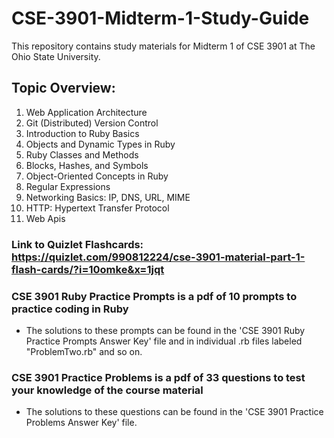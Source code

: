 # CSE-3901-Midterm-1-Study-Guide
This repository contains study materials for Midterm 1 of CSE 3901 at The Ohio State University.
## Topic Overview:
1. Web Application Architecture
2. Git (Distributed) Version Control
3. Introduction to Ruby Basics
4. Objects and Dynamic Types in Ruby
5. Ruby Classes and Methods
6. Blocks, Hashes, and Symbols
7. Object-Oriented Concepts in Ruby
8. Regular Expressions
9. Networking Basics: IP, DNS, URL, MIME
10. HTTP: Hypertext Transfer Protocol
11. Web Apis

### Link to Quizlet Flashcards: https://quizlet.com/990812224/cse-3901-material-part-1-flash-cards/?i=10omke&x=1jqt

### CSE 3901 Ruby Practice Prompts is a pdf of 10 prompts to practice coding in Ruby
- The solutions to these prompts can be found in the 'CSE 3901 Ruby Practice Prompts Answer Key' file and in individual .rb files labeled "ProblemTwo.rb" and so on.

### CSE 3901 Practice Problems is a pdf of 33 questions to test your knowledge of the course material
- The solutions to these questions can be found in the 'CSE 3901 Practice Problems Answer Key' file.
  
